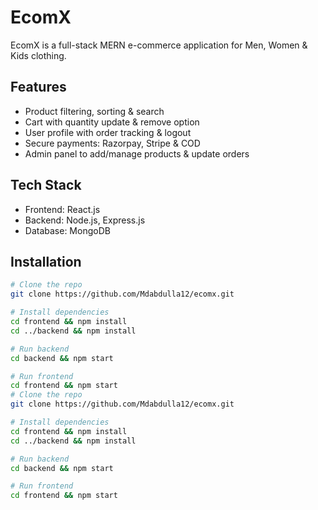 # EcomX

EcomX is a full-stack MERN e-commerce application for Men, Women & Kids clothing.  

## Features
- Product filtering, sorting & search
- Cart with quantity update & remove option
- User profile with order tracking & logout
- Secure payments: Razorpay, Stripe & COD
- Admin panel to add/manage products & update orders

## Tech Stack
- Frontend: React.js
- Backend: Node.js, Express.js
- Database: MongoDB

## Installation
```bash
# Clone the repo
git clone https://github.com/Mdabdulla12/ecomx.git

# Install dependencies
cd frontend && npm install
cd ../backend && npm install

# Run backend
cd backend && npm start

# Run frontend
cd frontend && npm start        
# Clone the repo
git clone https://github.com/Mdabdulla12/ecomx.git

# Install dependencies
cd frontend && npm install
cd ../backend && npm install

# Run backend
cd backend && npm start

# Run frontend
cd frontend && npm start
